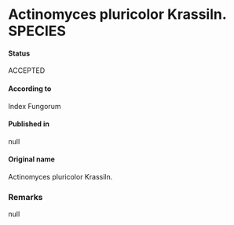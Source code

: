 # Actinomyces pluricolor Krassiln. SPECIES

#### Status
ACCEPTED

#### According to
Index Fungorum

#### Published in
null

#### Original name
Actinomyces pluricolor Krassiln.

### Remarks
null